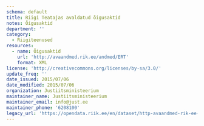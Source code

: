 ```yaml
---
schema: default
title: Riigi Teatajas avaldatud õigusaktid
notes: Õigusaktid
department: ''
category:
  - Riigiteenused
resources:
  - name: Õigusaktid
    url: 'http://avaandmed.rik.ee/andmed/ERT'
    format: XML
license: 'http://creativecommons.org/licenses/by-sa/3.0/'
update_freq: ''
date_issued: 2015/07/06
date_modified: 2015/07/06
organization: Justiitsministeerium
maintainer_name: Justiitsministeerium
maintainer_email: info@just.ee
maintainer_phone: '6208100'
legacy_url: 'https://opendata.riik.ee/en/dataset/http-avaandmed-rik-ee-andmed-ert'
---
```

